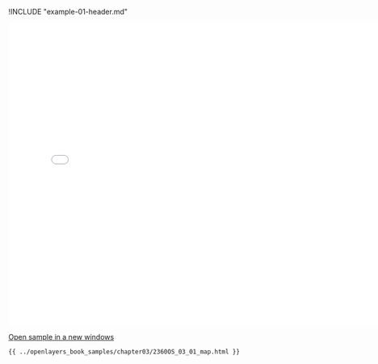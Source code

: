 
!INCLUDE "example-01-header.md"

<iframe src="../openlayers_book_samples/chapter03/2360OS_03_01_map.html" width="770" height="600" frameBorder="0" seamless="seamless">
</iframe>

<a href="../openlayers_book_samples/chapter03/2360OS_03_01_map.html" target="_blank">Open sample in a new windows</a>

```html
{{ ../openlayers_book_samples/chapter03/2360OS_03_01_map.html }}
```
